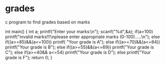 # grades
c program to find grades based on marks

int main()
{
	int a;
	printf("Enter your marks:\n");
	scanf("%d",&a);
	if(a>100)
	printf("invalid marks!!!\nplease enter appropriate marks (0-100).....\n");
	else if((a>=85)&&(a<=100))
	printf( "Your grade is A");
	else if((a>=70)&&(a<=84))
	printf("Your grade is B");
    else if((a>=55)&&(a<=69))
   	printf("Your grade is C");
    else if(a>=40&& a<=54)
   	printf("Your grade is D");
    else
   	printf("Your grade is F");
   	return 0;
}
